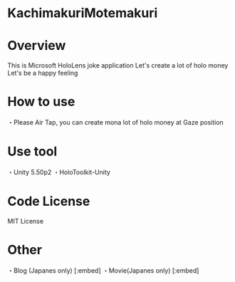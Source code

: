 # KachimakuriMotemakuri
Overview
================
This is Microsoft HoloLens joke application
Let's create a lot of holo money
Let's be a happy feeling

How to use
================
・Please Air Tap, you can create mona lot of holo money at Gaze position

Use tool
================
・Unity 5.50p2
・HoloToolkit-Unity

Code License
================
MIT License

Other 
================
・Blog (Japanes only)
[:embed]
・Movie(Japanes only)
[:embed]
